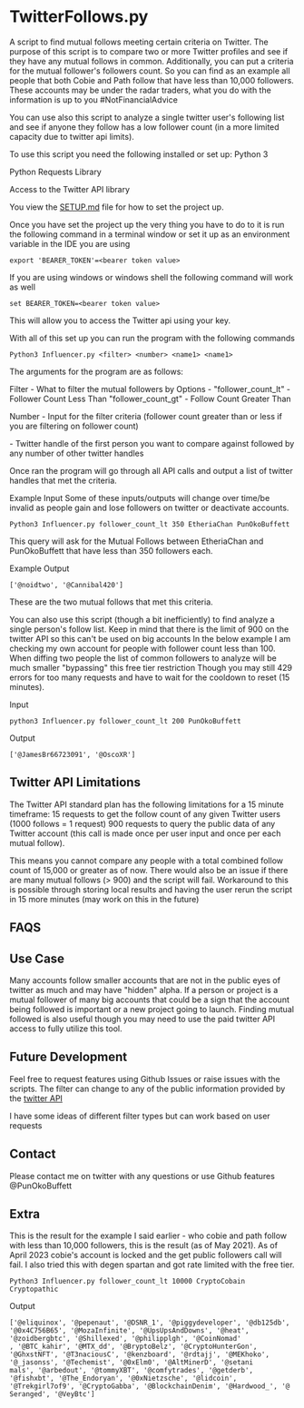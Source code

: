# TwitterFollows.py
A script to find mutual follows meeting certain criteria on Twitter.
The purpose of this script is to compare two or more Twitter profiles and see
if they have any mutual follows in common. Additionally, you can put a criteria
for the mutual follower's followers count. So you can find as an example
all people that both Cobie and Path follow that have less than 10,000 followers.
These accounts may be under the radar traders, what you do with the information
is up to you #NotFinancialAdvice 

You can use also this script to analyze a single twitter user's 
following list and see if anyone they follow has a low follower count (in a more limited capacity
due to twitter api limits).

To use this script you need the following installed or set up:
Python 3

Python Requests Library

Access to the Twitter API  library

You view the [SETUP.md](./SETUP.md) file for how to set the project up.

Once you have set the project up the very thing you have to do to it is run the
following command in a terminal window or set it up as an environment variable in the 
IDE you are using

`export 'BEARER_TOKEN'=<bearer token value>`

If you are using windows or windows shell the following command will work as well

`set BEARER_TOKEN=<bearer token value>`

This will allow you to access the Twitter api using your key.

With all of this set up you can run the program with the following commands

`Python3 Influencer.py <filter> <number> <name1> <name1>`

The arguments for the program are as follows:

Filter - What to filter the mutual followers by
         Options -
            "follower_count_lt" - Follower Count Less Than
            "follower_count_gt" - Follow Count Greater Than
  
Number - Input for the filter criteria (follower count greater than or less if you are filtering on follower count)

<name1> - Twitter handle of the first person you want to compare against followed by
any number of other twitter handles

Once ran the program will go through all API calls and output a list of twitter handles
that met the criteria.

Example Input
Some of these inputs/outputs will change over time/be invalid as people gain and lose followers
on twitter or deactivate accounts.
```
Python3 Influencer.py follower_count_lt 350 EtheriaChan PunOkoBuffett
```

This query will ask for the Mutual Follows between EtheriaChan and PunOkoBuffett
that have less than 350 followers each.

Example Output
```
['@noidtwo', '@Cannibal420']
```

These are the two mutual follows that met this criteria.

You can also use this script (though a bit inefficiently) to find analyze a single person's follow list.
Keep in mind that there is the limit of 900 on the twitter API so this can't be used on big accounts
In the below example I am checking my own account for people with follower count less than 100. When diffing
two people the list of common followers to analyze will be much smaller "bypassing" this free tier restriction
Though you may still 429 errors for too many requests and have to wait for the cooldown to reset (15 minutes).

Input
```
python3 Influencer.py follower_count_lt 200 PunOkoBuffett
```
Output
```
['@JamesBr66723091', '@OscoXR']
```

## Twitter API Limitations
The Twitter API standard plan has the following limitations for a 15 minute timeframe:
15 requests to get the follow count of any given Twitter users (1000 follows = 1 request)
900 requests to query the public data of any Twitter account (this call is made once per 
user input and once per each mutual follow).

This means you cannot compare any people with a total combined follow count of
15,000 or greater as of now. There would also be an issue if there are many mutual follows
(> 900) and the script will fail. Workaround to this is possible through storing
local results and having the user rerun the script in 15 more minutes (may work on this
in the future)

## FAQS

## Use Case
Many accounts follow smaller accounts that are not in the public eyes of twitter as much and may have 
"hidden" alpha. If a person or project is a mutual follower of many big accounts that could be a sign
that the account being followed is important or a new project going to launch. Finding
mutual followed is also useful though you may need to use the paid twitter API access to fully utilize this tool.

## Future Development

Feel free to request features using Github Issues or raise issues 
with the scripts. The filter can change to any of the public information 
provided by the [twitter API](https://developer.twitter.com/en/docs/twitter-api/getting-started/about-twitter-api)

I have some ideas of different filter types but can work based on user requests

## Contact
Please contact me on twitter with any questions or use Github features
@PunOkoBuffett

## Extra
This is the result for the example I said earlier -  who cobie and path follow with 
less than 10,000 followers, this is the result (as of May 2021). As of April 2023 cobie's account is locked and
the get public followers call will fail. I also tried this with degen spartan and got rate limited with the free tier.
```
Python3 Influencer.py follower_count_lt 10000 CryptoCobain Cryptopathic
```

Output
```
['@eliquinox', '@pepenaut', '@DSNR_1', '@piggydeveloper', '@db125db', '@0x4C756B65', '@MozaInfinite', '@UpsUpsAndDowns', '@heat', '@zoidbergbtc', '@Shillexed', '@philipplgh', '@CoinNomad'
, '@BTC_kahir', '@MTX_dd', '@BryptoBelz', '@CryptoHunterGon', '@GhxstNFT', '@T3naciousC', '@kenzboard', '@rdtajj', '@MEKhoko', '@_jasonss', '@Techemist', '@0xElm0', '@AltMinerD', '@setani
mals', '@arbedout', '@tommyXBT', '@comfytrades', '@getderb', '@fishxbt', '@The_Endoryan', '@0xNietzsche', '@lidcoin', '@Trekgirl7of9', '@CryptoGabba', '@BlockchainDenim', '@Hardwood_', '@
Seranged', '@VeyBtc']
```
